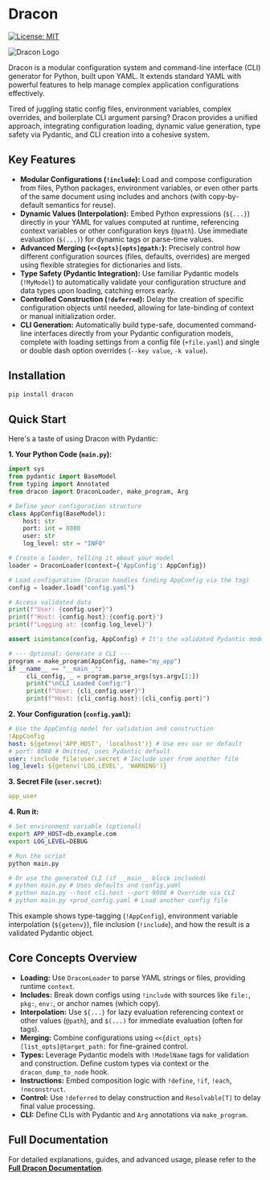 # Dracon

[![License: MIT](https://img.shields.io/badge/License-MIT-yellow.svg)](https://opensource.org/licenses/MIT)

![Dracon Logo](https://raw.githubusercontent.com/jdisset/dracon/main/docs/logo_dracon.svg)

Dracon is a modular configuration system and command-line interface (CLI) generator for Python, built upon YAML. It extends standard YAML with powerful features to help manage complex application configurations effectively.

Tired of juggling static config files, environment variables, complex overrides, and boilerplate CLI argument parsing? Dracon provides a unified approach, integrating configuration loading, dynamic value generation, type safety via Pydantic, and CLI creation into a cohesive system.

## Key Features

- **Modular Configurations (`!include`):** Load and compose configuration from files, Python packages, environment variables, or even other parts of the same document using includes and anchors (with copy-by-default semantics for reuse).
- **Dynamic Values (Interpolation):** Embed Python expressions (`${...}`) directly in your YAML for values computed at runtime, referencing context variables or other configuration keys (`@path`). Use immediate evaluation (`$(...)`) for dynamic tags or parse-time values.
- **Advanced Merging (`<<{opts}[opts]@path:`):** Precisely control how different configuration sources (files, defaults, overrides) are merged using flexible strategies for dictionaries and lists.
- **Type Safety (Pydantic Integration):** Use familiar Pydantic models (`!MyModel`) to automatically validate your configuration structure and data types upon loading, catching errors early.
- **Controlled Construction (`!deferred`):** Delay the creation of specific configuration objects until needed, allowing for late-binding of context or manual initialization order.
- **CLI Generation:** Automatically build type-safe, documented command-line interfaces directly from your Pydantic configuration models, complete with loading settings from a config file (`+file.yaml`) and single or double dash option overrides (`--key value`, `-k value`).

## Installation

```bash
pip install dracon
```

## Quick Start

Here's a taste of using Dracon with Pydantic:

**1. Your Python Code (`main.py`):**

```python
import sys
from pydantic import BaseModel
from typing import Annotated
from dracon import DraconLoader, make_program, Arg

# Define your configuration structure
class AppConfig(BaseModel):
    host: str
    port: int = 8080
    user: str
    log_level: str = "INFO"

# Create a loader, telling it about your model
loader = DraconLoader(context={'AppConfig': AppConfig})

# Load configuration (Dracon handles finding AppConfig via the tag)
config = loader.load("config.yaml")

# Access validated data
print(f"User: {config.user}")
print(f"Host: {config.host}:{config.port}")
print(f"Logging at: {config.log_level}")

assert isinstance(config, AppConfig) # It's the validated Pydantic model!

# --- Optional: Generate a CLI ---
program = make_program(AppConfig, name="my_app")
if __name__ == "__main__":
     cli_config, _ = program.parse_args(sys.argv[1:])
     print("\nCLI Loaded Config:")
     print(f"User: {cli_config.user}")
     print(f"Host: {cli_config.host}:{cli_config.port}")
```

**2. Your Configuration (`config.yaml`):**

```yaml
# Use the AppConfig model for validation and construction
!AppConfig
host: ${getenv('APP_HOST', 'localhost')} # Use env var or default
# port: 8080 # Omitted, uses Pydantic default
user: !include file:user.secret # Include user from another file
log_level: ${getenv('LOG_LEVEL', 'WARNING')}
```

**3. Secret File (`user.secret`):**

```yaml
app_user
```

**4. Run it:**

```bash
# Set environment variable (optional)
export APP_HOST=db.example.com
export LOG_LEVEL=DEBUG

# Run the script
python main.py

# Or use the generated CLI (if __main__ block included)
# python main.py # Uses defaults and config.yaml
# python main.py --host cli.host --port 9000 # Override via CLI
# python main.py +prod_config.yaml # Load another config file
```

This example shows type-tagging (`!AppConfig`), environment variable interpolation (`${getenv}`), file inclusion (`!include`), and how the result is a validated Pydantic object.

## Core Concepts Overview

- **Loading:** Use `DraconLoader` to parse YAML strings or files, providing runtime `context`.
- **Includes:** Break down configs using `!include` with sources like `file:`, `pkg:`, `env:`, or anchor names (which copy).
- **Interpolation:** Use `${...}` for lazy evaluation referencing context or other values (`@path`), and `$(...)` for immediate evaluation (often for tags).
- **Merging:** Combine configurations using `<<{dict_opts}[list_opts]@target_path:` for fine-grained control.
- **Types:** Leverage Pydantic models with `!ModelName` tags for validation and construction. Define custom types via context or the `dracon_dump_to_node` hook.
- **Instructions:** Embed composition logic with `!define`, `!if`, `!each`, `!noconstruct`.
- **Control:** Use `!deferred` to delay construction and `Resolvable[T]` to delay final value processing.
- **CLI:** Define CLIs with Pydantic and `Arg` annotations via `make_program`.

## Full Documentation

For detailed explanations, guides, and advanced usage, please refer to the **[Full Dracon Documentation](https://jdisset.github.io/dracon/)**.
